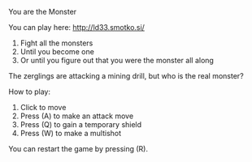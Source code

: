 You are the Monster

You can play here: http://ld33.smotko.si/

1. Fight all the monsters
2. Until you become one
3. Or until you figure out that you were the monster all along

The zerglings are attacking a mining drill, but who is the real monster? 

How to play: 
1. Click to move 
2. Press (A) to make an attack move 
3. Press (Q) to gain a temporary shield 
4. Press (W) to make a multishot 

You can restart the game by pressing (R). 


